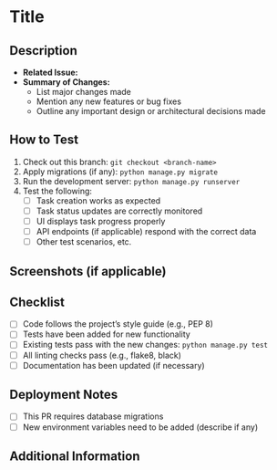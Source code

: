 # Title

<!-- Add a descriptive title, such as "Add task completion status feature" or "Fix bug in task monitoring view". -->

## Description

<!-- Please include a brief summary of the changes this pull request introduces. Explain the problem this PR addresses or the feature it implements. -->

- **Related Issue:** <!-- Link the issue number if applicable (e.g., Fixes #123) -->
- **Summary of Changes:**
  - List major changes made
  - Mention any new features or bug fixes
  - Outline any important design or architectural decisions made

## How to Test

<!-- Provide instructions on how to test your changes, especially if manual steps are required. Ensure anyone reviewing the PR can easily reproduce the results. -->

1. Check out this branch: `git checkout <branch-name>`
2. Apply migrations (if any): `python manage.py migrate`
3. Run the development server: `python manage.py runserver`
4. Test the following:
   - [ ] Task creation works as expected
   - [ ] Task status updates are correctly monitored
   - [ ] UI displays task progress properly
   - [ ] API endpoints (if applicable) respond with the correct data
   - [ ] Other test scenarios, etc.

## Screenshots (if applicable)

<!-- Add screenshots of the UI changes or anything else to visually describe the impact of the PR. -->

## Checklist

<!-- Make sure all of the following checks are completed before submitting. -->

- [ ] Code follows the project’s style guide (e.g., PEP 8)
- [ ] Tests have been added for new functionality
- [ ] Existing tests pass with the new changes: `python manage.py test`
- [ ] All linting checks pass (e.g., flake8, black)
- [ ] Documentation has been updated (if necessary)

## Deployment Notes

<!-- Provide any special notes regarding deployment if needed (e.g., database migrations, environment variables). -->

- [ ] This PR requires database migrations
- [ ] New environment variables need to be added (describe if any)

## Additional Information

<!-- Any additional information or context that might help the reviewer. -->
